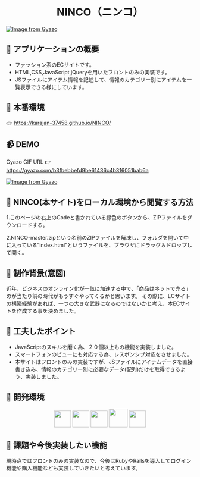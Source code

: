 <h1 align="center">NINCO（ニンコ）</h1>

[![Image from Gyazo](https://gyazo.com/5bd108bd1cf861f40e0b22bd0a60ed91.jpg)](https://gyazo.com/5bd108bd1cf861f40e0b22bd0a60ed91)

## :link: アプリケーションの概要
<ul>
  <li>ファッション系のECサイトです。</li>
  <li>HTML,CSS,JavaScript,jQueryを用いたフロントのみの実装です。</li>
  <li>JSファイルにアイテム情報を記述して、情報のカテゴリー別にアイテムを一覧表示できる様にしています。</li>
</ul>

## :link: 本番環境
:point_right: https://karajan-37458.github.io/NINCO/

## :video_camera: DEMO
Gyazo GIF URL :point_right: https://gyazo.com/b3fbebbefd9be61436c4b316051bab6a

[![Image from Gyazo](https://gyazo.com/b3fbebbefd9be61436c4b316051bab6a.gif)](https://gyazo.com/b3fbebbefd9be61436c4b316051bab6a)

## :link: NINCO(本サイト)をローカル環境から閲覧する方法
1.このページの右上のCodeと書かれている緑色のボタンから、ZIPファイルをダウンロードする。

2.NINCO-master.zipという名前のZIPファイルを解凍し、フォルダを開いて中に入っている”index.html”というファイルを、ブラウザにドラッグ＆ドロップして開く。

## :link: 制作背景(意図)
近年、ビジネスのオンライン化が一気に加速する中で、「商品はネットで売る」のが当たり前の時代がもうすぐやってくるかと思います。  その際に、ECサイトの構築経験があれば、一つの大きな武器になるのではないかと考え、本ECサイトを作成する事を決めました。

## :link: 工夫したポイント
<ul>
  <li>JavaScriptのスキルを磨く為、２０個以上もの機能を実装しました。</li>
  <li>スマートフォンのビューにも対応する為、レスポンシブ対応をさせました。</li>
  <li>本サイトはフロントのみの実装ですが、JSファイルにアイテムデータを直接書き込み、情報のカテゴリー別に必要なデータ(配列)だけを取得できるよう、実装しました。</li>
</ul>

## :link: 開発環境

<p align="center">
  <a href="http://haml.info/"><img src="https://user-images.githubusercontent.com/66232530/88711698-87429580-d153-11ea-9ae5-452b13d15a70.png" height="45px;" /></a>
  <a href="https://sass-lang.com/"><img src="https://user-images.githubusercontent.com/66232530/88711881-ccff5e00-d153-11ea-998e-f22d427ffa70.jpg" height="45px;" /></a>
  <a href="https://www.javascript.com/"><img src="https://user-images.githubusercontent.com/66232530/88712057-1780da80-d154-11ea-9129-11a9ff70322e.png" height="45px;" /></a>
  <a href="https://jquery.com/"><img src="https://user-images.githubusercontent.com/66232530/88712858-58c5ba00-d155-11ea-9314-fa1a6d3442fc.png" height="50px;" /></a>
  <a href="https://github.co.jp/"><img src="https://github.githubassets.com/images/modules/logos_page/GitHub-Mark.png" height="45px;" /></a>
</p>

## :link: 課題や今後実装したい機能
現時点ではフロントのみの実装なので、今後はRubyやRailsを導入してログイン機能や購入機能なども実装していきたいと考えています。
